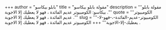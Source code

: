 +++
author = "بابلو بيكاسو"
title = "مقولة بابلو بيكاسو"
description = '''مقولة بابلو بيكاسو: الكومبيوتر عديم الفائدة ، فهو لا يعطيك إلا الاجوبة .'''
quote = '''الكومبيوتر عديم الفائدة ، فهو لا يعطيك إلا الاجوبة .'''
slug = '''الكومبيوتر-عديم-الفائدة-،-فهو-لا-يعطيك-إلا-الاجوبة'''
+++
الكومبيوتر عديم الفائدة ، فهو لا يعطيك إلا الاجوبة .
